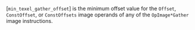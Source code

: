 [`min_texel_gather_offset`] is the
minimum offset value for the `Offset`, `ConstOffset`, or
`ConstOffsets` image operands of any of the `OpImage*Gather` image
instructions.